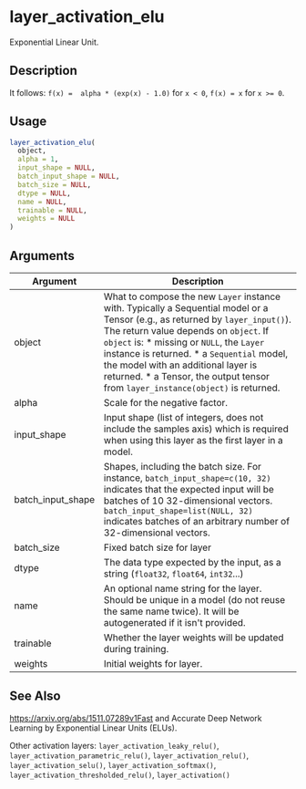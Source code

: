 # layer_activation_elu


Exponential Linear Unit.




## Description

It follows: ``f(x) =  alpha * (exp(x) - 1.0)`` for ``x < 0``, ``f(x) = x`` for ``x >= 0``.





## Usage
```r
layer_activation_elu(
  object,
  alpha = 1,
  input_shape = NULL,
  batch_input_shape = NULL,
  batch_size = NULL,
  dtype = NULL,
  name = NULL,
  trainable = NULL,
  weights = NULL
)
```




## Arguments


Argument      |Description
------------- |----------------
object | What to compose the new ``Layer`` instance with. Typically a Sequential model or a Tensor (e.g., as returned by ``layer_input()``). The return value depends on ``object``. If ``object`` is:   *  missing or `NULL`, the `Layer` instance is returned.  *  a `Sequential` model, the model with an additional layer is returned.  *  a Tensor, the output tensor from `layer_instance(object)` is returned.
alpha | Scale for the negative factor.
input_shape | Input shape (list of integers, does not include the samples axis) which is required when using this layer as the first layer in a model.
batch_input_shape | Shapes, including the batch size. For instance, ``batch_input_shape=c(10, 32)`` indicates that the expected input will be batches of 10 32-dimensional vectors. ``batch_input_shape=list(NULL, 32)`` indicates batches of an arbitrary number of 32-dimensional vectors.
batch_size | Fixed batch size for layer
dtype | The data type expected by the input, as a string (``float32``, ``float64``, ``int32``...)
name | An optional name string for the layer. Should be unique in a model (do not reuse the same name twice). It will be autogenerated if it isn't provided.
trainable | Whether the layer weights will be updated during training.
weights | Initial weights for layer.







## See Also

https://arxiv.org/abs/1511.07289v1Fast and Accurate Deep Network Learning by Exponential Linear Units (ELUs).

Other activation layers: 
`layer_activation_leaky_relu()`,
`layer_activation_parametric_relu()`,
`layer_activation_relu()`,
`layer_activation_selu()`,
`layer_activation_softmax()`,
`layer_activation_thresholded_relu()`,
`layer_activation()`



